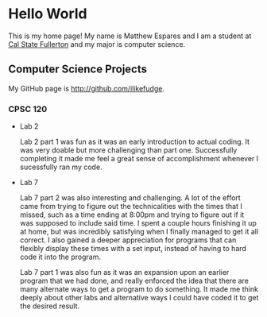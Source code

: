 # Hello World

This is my home page! My name is Matthew Espares and I am a student at [Cal State Fullerton](http://www.fullerton.edu/) and my major is computer science.
## Computer Science Projects

My GitHub page is http://github.com/ilikefudge.

### CPSC 120

* Lab 2

    Lab 2 part 1 was fun as it was an early introduction to actual coding. It was very doable but more challenging than part one. Successfully completing it made me feel a great sense of accomplishment whenever I sucessfully ran my code.

* Lab 7

    Lab 7 part 2 was also interesting and challenging. A lot of the effort came from trying to figure out the technicalities with the times that I missed, such as a time ending at 8:00pm and trying to figure out if it was supposed to include said time. I spent a couple hours finishing it up at home, but was incredibly satisfying when I finally managed to get it all correct. I also gained a deeper appreciation for programs that can flexibly display these times with a set input, instead of having to hard code it into the program.

    Lab 7 part 1 was also fun as it was an expansion upon an earlier program that we had done, and really enforced the idea that there are many alternate ways to get a program to do something. It made me think deeply about other labs and alternative ways I could have coded it to get the desired result.